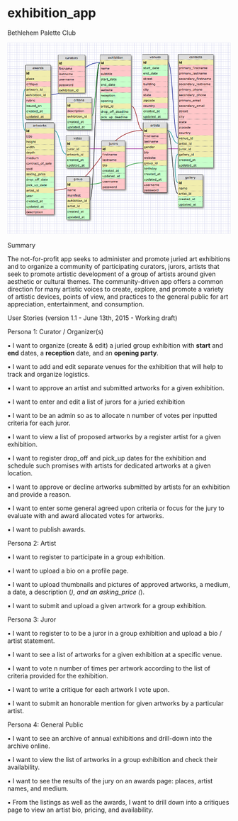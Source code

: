 # exhibition_app
Bethlehem Palette Club

![Schema](/app/views/imgs/juried_art_exhibition_schema_v01.jpg "Bethlehem Palette Club - Annual Spring Juried Exhibition Schema")

Summary

The not-for-profit app seeks to administer and promote juried art exhibitions and to organize a community of participating curators, jurors, artists that seek to promote artistic development of a group of artists around given aesthetic or cultural themes. The community-driven app offers a common direction for many artistic voices to create, explore, and promote a variety of artistic devices, points of view, and practices to the general public for art appreciation, entertainment, and consumption.

User Stories (version 1.1 - June 13th, 2015 - Working draft)

Persona 1: Curator / Organizer(s)

  ▪ I want to organize (create & edit) a juried group exhibition with **start** and **end** dates, a **reception** date, and an **opening party**.

  ▪ I want to add and edit separate venues for the exhibition that will help to track and organize logistics.

  ▪ I want to approve an artist and submitted artworks for a given exhibition.

  ▪ I want to enter and edit a list of jurors for a juried exhibition

  ▪ I want to be an admin so as to allocate n number of votes per inputted criteria for each juror.

  ▪ I want to view a list of proposed artworks by a register artist for a given exhibition.

  ▪ I want to register drop_off and pick_up dates for the exhibition and schedule such promises with artists for dedicated artworks at a given location.

  ▪ I want to approve or decline artworks submitted by artists for an exhibition and provide a reason.

  ▪ I want to enter some general agreed upon criteria or focus for the jury to evaluate with and award allocated votes for artworks.

  ▪ I want to publish awards.

Persona 2: Artist

  ▪ I want to register to participate in a group exhibition.

  ▪ I want to upload a bio on a profile page.

  ▪ I want to upload thumbnails and pictures of approved artworks, a medium, a date, a description (*), and an asking_price (*).

  ▪ I want to submit and upload a given artwork for a group exhibition.

Persona 3: Juror

  ▪ I want to register to to be a juror in a group exhibition and upload a bio / artist statement.

  ▪ I want to see a list of artworks for a given exhibition at a specific venue.

  ▪ I want to vote n number of times per artwork according to the list of criteria provided for the exhibition.

  ▪ I want to write a critique for each artwork I vote upon.

  ▪ I want to submit an honorable mention for given artworks by a particular artist.

Persona 4: General Public

  ▪ I want to see an archive of annual exhibitions and drill-down into the archive online.

  ▪ I want to view the list of artworks in a group exhibition and check their availability.

  ▪ I want to see the results of the jury on an awards page: places, artist names, and medium.

  ▪ From the listings as well as the awards, I want to drill down into a critiques page to view an artist bio, pricing, and availability.




